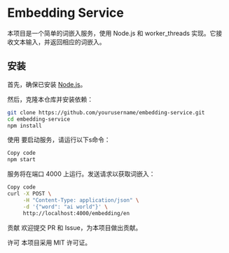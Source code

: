 # Embedding Service

本项目是一个简单的词嵌入服务，使用 Node.js 和 worker_threads 实现。它接收文本输入，并返回相应的词嵌入。

## 安装

首先，确保已安装 [Node.js](https://nodejs.org)。

然后，克隆本仓库并安装依赖：

```bash
git clone https://github.com/yourusername/embedding-service.git
cd embedding-service
npm install
```

使用
要启动服务，请运行以下s命令：

```bash
Copy code
npm start
```
服务将在端口 4000 上运行。发送请求以获取词嵌入：

```bash
Copy code
curl -X POST \
     -H "Content-Type: application/json" \
     -d '{"word": "ai world"}' \
     http://localhost:4000/embedding/en
```

贡献
欢迎提交 PR 和 Issue，为本项目做出贡献。

许可
本项目采用 MIT 许可证。